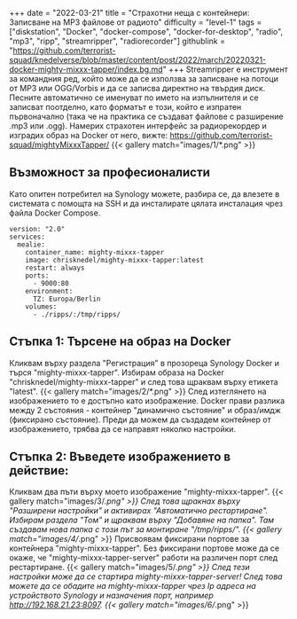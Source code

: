 +++
date = "2022-03-21"
title = "Страхотни неща с контейнери: Записване на MP3 файлове от радиото"
difficulty = "level-1"
tags = ["diskstation", "Docker", "docker-compose", "docker-for-desktop", "radio", "mp3", "ripp", "streamripper", "radiorecorder"]
githublink = "https://github.com/terrorist-squad/knedelverse/blob/master/content/post/2022/march/20220321-docker-mighty-mixxx-tapper/index.bg.md"
+++
Streamripper е инструмент за командния ред, който може да се използва за записване на потоци от MP3 или OGG/Vorbis и да се записва директно на твърдия диск. Песните автоматично се именуват по името на изпълнителя и се записват поотделно, като форматът е този, който е изпратен първоначално (така че на практика се създават файлове с разширение .mp3 или .ogg). Намерих страхотен интерфейс за радиорекордер и изградих образ на Docker от него, вижте: https://github.com/terrorist-squad/mightyMixxxTapper/
{{< gallery match="images/1/*.png" >}}

## Възможност за професионалисти
Като опитен потребител на Synology можете, разбира се, да влезете в системата с помощта на SSH и да инсталирате цялата инсталация чрез файла Docker Compose.
```
version: "2.0"
services:
  mealie:
    container_name: mighty-mixxx-tapper
    image: chrisknedel/mighty-mixxx-tapper:latest
    restart: always
    ports:
      - 9000:80
    environment:
      TZ: Europa/Berlin
    volumes:
      - ./ripps/:/tmp/ripps/

```

## Стъпка 1: Търсене на образ на Docker
Кликвам върху раздела "Регистрация" в прозореца Synology Docker и търся "mighty-mixxx-tapper". Избирам образа на Docker "chrisknedel/mighty-mixxx-tapper" и след това щраквам върху етикета "latest".
{{< gallery match="images/2/*.png" >}}
След изтеглянето на изображението то е достъпно като изображение. Docker прави разлика между 2 състояния - контейнер "динамично състояние" и образ/имдж (фиксирано състояние). Преди да можем да създадем контейнер от изображението, трябва да се направят няколко настройки.
## Стъпка 2: Въведете изображението в действие:
Кликвам два пъти върху моето изображение "mighty-mixxx-tapper".
{{< gallery match="images/3/*.png" >}}
След това щракнах върху "Разширени настройки" и активирах "Автоматично рестартиране". Избирам раздела "Том" и щраквам върху "Добавяне на папка". Там създавам нова папка с този път за монтиране "/tmp/ripps/".
{{< gallery match="images/4/*.png" >}}
Присвоявам фиксирани портове за контейнера "mighty-mixxx-tapper". Без фиксирани портове може да се окаже, че "mighty-mixxx-tapper-server" работи на различен порт след рестартиране.
{{< gallery match="images/5/*.png" >}}
След тези настройки може да се стартира mighty-mixxx-tapper-server! След това можете да се обадите на mighty-mixxx-tapper чрез Ip адреса на устройството Synology и назначения порт, например http://192.168.21.23:8097.
{{< gallery match="images/6/*.png" >}}
